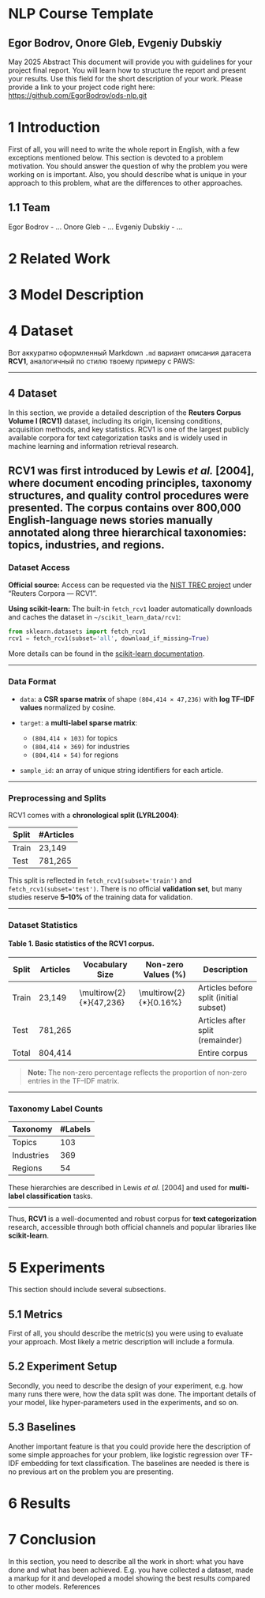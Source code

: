 # NLP Course Template
## Egor Bodrov, Onore Gleb, Evgeniy Dubskiy
May 2025
Abstract
This document will provide you with guidelines for your project final
report. You will learn how to structure the report and present your results.
Use this field for the short description of your work. Please provide a
link to your project code right here: https://github.com/EgorBodrov/ods-nlp.git
# 1 Introduction
First of all, you will need to write the whole report in English, with a few
exceptions mentioned below. This section is devoted to a problem motivation.
You should answer the question of why the problem you were working on is
important. Also, you should describe what is unique in your approach to this
problem, what are the differences to other approaches.
## 1.1 Team
Egor Bodrov - ...
Onore Gleb - ...
Evgeniy Dubskiy - ...

# 2 Related Work

# 3 Model Description

# 4 Dataset

Вот аккуратно оформленный Markdown `.md` вариант описания датасета **RCV1**, аналогичный по стилю твоему примеру с PAWS:

---

## 4 Dataset

In this section, we provide a detailed description of the **Reuters Corpus Volume I (RCV1)** dataset, including its origin, licensing conditions, acquisition methods, and key statistics. RCV1 is one of the largest publicly available corpora for text categorization tasks and is widely used in machine learning and information retrieval research.

RCV1 was first introduced by Lewis *et al.* \[2004], where document encoding principles, taxonomy structures, and quality control procedures were presented. The corpus contains over **800,000** English-language news stories manually annotated along three hierarchical taxonomies: **topics**, **industries**, and **regions**.
---

### Dataset Access

**Official source:** Access can be requested via the [NIST TREC project](https://trec.nist.gov/data/reuters/reuters.html) under “Reuters Corpora — RCV1”.

**Using scikit-learn:** The built-in `fetch_rcv1` loader automatically downloads and caches the dataset in `~/scikit_learn_data/rcv1`:

```python
from sklearn.datasets import fetch_rcv1
rcv1 = fetch_rcv1(subset='all', download_if_missing=True)
```

More details can be found in the [scikit-learn documentation](https://scikit-learn.org/stable/modules/generated/sklearn.datasets.fetch_rcv1.html).

---

### Data Format

* `data`: a **CSR sparse matrix** of shape `(804,414 × 47,236)` with **log TF–IDF values** normalized by cosine.
* `target`: a **multi-label sparse matrix**:

  * `(804,414 × 103)` for topics
  * `(804,414 × 369)` for industries
  * `(804,414 × 54)` for regions
* `sample_id`: an array of unique string identifiers for each article.

---

### Preprocessing and Splits

RCV1 comes with a **chronological split (LYRL2004)**:

| Split | #Articles |
| ----- | --------- |
| Train | 23,149    |
| Test  | 781,265   |

This split is reflected in `fetch_rcv1(subset='train')` and `fetch_rcv1(subset='test')`. There is no official **validation set**, but many studies reserve **5–10%** of the training data for validation.

---

### Dataset Statistics

#### Table 1. Basic statistics of the RCV1 corpus.

| Split | Articles | Vocabulary Size          | Non-zero Values (%)     | Description                            |
| ----- | -------- | ------------------------ | ----------------------- | -------------------------------------- |
| Train | 23,149   | \multirow{2}{\*}{47,236} | \multirow{2}{\*}{0.16%} | Articles before split (initial subset) |
| Test  | 781,265  |                          |                         | Articles after split (remainder)       |
| Total | 804,414  |                          |                         | Entire corpus                          |

> **Note:** The non-zero percentage reflects the proportion of non-zero entries in the TF–IDF matrix.

---

### Taxonomy Label Counts

| Taxonomy   | #Labels |
| ---------- | ------- |
| Topics     | 103     |
| Industries | 369     |
| Regions    | 54      |

These hierarchies are described in Lewis *et al.* \[2004] and used for **multi-label classification** tasks.


---

Thus, **RCV1** is a well-documented and robust corpus for **text categorization** research, accessible through both official channels and popular libraries like **scikit-learn**.


# 5 Experiments
This section should include several subsections.
## 5.1 Metrics
First of all, you should describe the metric(s) you were using to evaluate your
approach. Most likely a metric description will include a formula.
## 5.2 Experiment Setup
Secondly, you need to describe the design of your experiment, e.g. how many
runs there were, how the data split was done. The important details of your
model, like hyper-parameters used in the experiments, and so on.
## 5.3 Baselines
Another important feature is that you could provide here the description of
some simple approaches for your problem, like logistic regression over TF-IDF
embedding for text classification. The baselines are needed is there is no previous
art on the problem you are presenting.

# 6 Results

# 7 Conclusion
In this section, you need to describe all the work in short: what you have done
and what has been achieved. E.g. you have collected a dataset, made a markup
for it and developed a model showing the best results compared to other models.
References